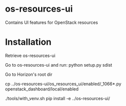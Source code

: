 # os-resources-ui
Contains UI features for OpenStack resources

# Installation

Retrieve os-resources-ui

Go to os-resources-ui and run:
  python setup.py sdist

Go to Horizon's root dir

cp ../os-resources-ui/os\_resources\_ui/enabled/\_1066*.py openstack\_dashboard/local/enabled

./tools/with\_venv.sh pip install -e ../os-resources-ui/
